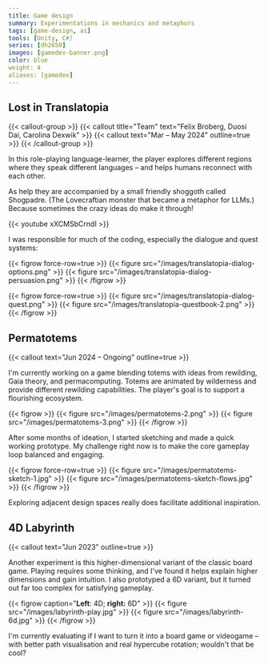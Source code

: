 ```yaml
---
title: Game design
summary: Experimentations in mechanics and metaphors
tags: [game-design, ai]
tools: [Unity, C#]
series: [dh2650]
images: [gamedev-banner.png]
color: blue
weight: 4
aliases: [gamedev]
---
```


## Lost in Translatopia

{{< callout-group >}}
    {{< callout title="Team" text="Felix Broberg, Duosi Dai, Carolina Dexwik" >}}
    {{< callout text="Mar – May 2024" outline=true >}}
{{< /callout-group >}}

In this role-playing language-learner, the player explores different regions where they speak different languages – and helps humans reconnect with each other.

As help they are accompanied by a small friendly shoggoth called Shogpadre. (The Lovecraftian monster that became a metaphor for LLMs.) Because sometimes the crazy ideas do make it through!

{{< youtube xXCMSbCrndI >}}

I was responsible for much of the coding, especially the dialogue and quest systems:

{{< figrow force-row=true >}}
    {{< figure src="/images/translatopia-dialog-options.png" >}}
    {{< figure src="/images/translatopia-dialog-persuasion.png" >}}
{{< /figrow >}}

{{< figrow force-row=true >}}
    {{< figure src="/images/translatopia-dialog-quest.png" >}}
    {{< figure src="/images/translatopia-questbook-2.png" >}}
{{< /figrow >}}

## Permatotems

{{< callout text="Jun 2024 – Ongoing" outline=true >}}

I'm currently working on a game blending totems with ideas from rewilding, Gaia theory, and permacomputing. Totems are animated by wilderness and provide different rewilding capabilities. The player's goal is to support a flourishing ecosystem.

{{< figrow >}}
    {{< figure src="/images/permatotems-2.png" >}}
    {{< figure src="/images/permatotems-3.png" >}}
{{< /figrow >}}

After some months of ideation, I started sketching and made a quick working prototype. My challenge right now is to make the core gameplay loop balanced and engaging.

{{< figrow force-row=true >}}
    {{< figure src="/images/permatotems-sketch-1.jpg" >}}
    {{< figure src="/images/permatotems-sketch-flows.jpg" >}}
{{< /figrow >}}

Exploring adjacent design spaces really does facilitate additional inspiration.

[](/projects/toteometer)

## 4D Labyrinth

{{< callout text="Jun 2023" outline=true >}}

Another experiment is this higher-dimensional variant of the classic board game. Playing requires some thinking, and I've found it helps explain higher dimensions and gain intuition. I also prototyped a 6D variant, but it turned out far too complex for satisfying gameplay.

{{< figrow caption="**Left**: 4D; **right:** 6D" >}}
    {{< figure src="/images/labyrinth-play.jpg" >}}
    {{< figure src="/images/labyrinth-6d.jpg" >}}
{{< /figrow >}}

I'm currently evaluating if I want to turn it into a board game or videogame – with better path visualisation and real hypercube rotation; wouldn't that be cool?
